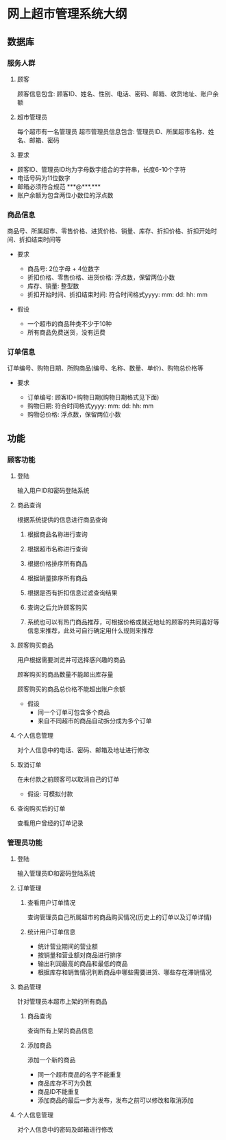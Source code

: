 # 网上超市管理系统大纲

## 数据库

### 服务人群

1.  顾客

    顾客信息包含: 顾客ID、姓名、性别、电话、密码、邮箱、收货地址、账户余额

2.  超市管理员

    每个超市有一名管理员 超市管理员信息包含: 管理员ID、所属超市名称、姓名、邮箱、密码

3.  要求

-   顾客ID、管理员ID均为字母数字组合的字符串，长度6-10个字符
-   电话号码为11位数字
-   邮箱必须符合规范 \*\*\*@\*\*\*.\*\*\*
-   账户余额为包含两位小数位的浮点数

### 商品信息

商品号、所属超市、零售价格、进货价格、销量、库存、折扣价格、折扣开始时间、折扣结束时间等

-   要求

    -   商品号: 2位字母 + 4位数字
    -   折扣价格、零售价格、进货价格: 浮点数，保留两位小数
    -   库存、销量: 整型数
    -   折扣开始时间、折扣结束时间: 符合时间格式yyyy: mm: dd: hh: mm

-   假设

    -   一个超市的商品种类不少于10种
    -   所有商品免费送货，没有运费

### 订单信息

订单编号、购物日期、所购商品(编号、名称、数量、单价)、购物总价格等

-   要求

    -   订单编号: 顾客ID+购物日期(购物日期格式见下面)
    -   购物日期: 符合时间格式yyyy: mm: dd: hh: mm
    -   购物总价格: 浮点数，保留两位小数

## 功能

### 顾客功能

1.  登陆

    输入用户ID和密码登陆系统

2.  商品查询

    根据系统提供的信息进行商品查询

    1.  根据商品名称进行查询
    2.  根据超市名称进行查询
    3.  根据价格排序所有商品
    4.  根据销量排序所有商品
    5.  根据是否有折扣信息过滤查询结果

    6.  查询之后允许顾客购买


    7.  系统也可以有热门商品推荐，可根据价格或就近地址的顾客的共同喜好等信息来推荐，此处可自行确定用什么规则来推荐

3.  顾客购买商品

    用户根据需要浏览并可选择感兴趣的商品

    顾客购买的商品数量不能超出库存量

    顾客购买的商品总价格不能超出账户余额

    -   假设
        -   同一个订单可包含多个商品
        -   来自不同超市的商品自动拆分成为多个订单

4.  个人信息管理

    对个人信息中的电话、密码、邮箱及地址进行修改

5.  取消订单

    在未付款之前顾客可以取消自己的订单

    -   假设: 可模拟付款

6.  查询购买后的订单

    查看用户曾经的订单记录

### 管理员功能

1.  登陆

    输入管理员ID和密码登陆系统

2.  订单管理

    1.  查看用户订单情况

        查询管理员自己所属超市的商品购买情况(历史上的订单以及订单详情)

    2.  统计用户订单信息

        -   统计营业期间的营业额
        -   按销量和营业额对商品进行排序
        -   输出利润最高的商品和最低的商品
        -   根据库存和销售情况判断商品中哪些需要进货、哪些存在滞销情况

3.  商品管理

    针对管理员本超市上架的所有商品

    1.  商品查询

        查询所有上架的商品信息

    2.  添加商品

        添加一个新的商品

        -   同一个超市商品的名字不能重复
        -   商品库存不可为负数
        -   商品ID不能重复
        -   添加商品的最后一步为发布，发布之前可以修改和取消添加

4.  个人信息管理

    对个人信息中的密码及邮箱进行修改
